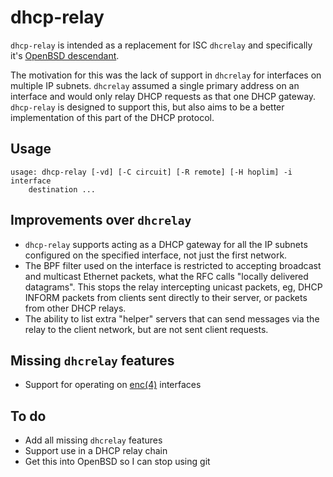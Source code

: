 # dhcp-relay

`dhcp-relay` is intended as a replacement for ISC `dhcrelay` and
specifically it's
[OpenBSD descendant](https://man.openbsd.org/dhcrelay.8).

The motivation for this was the lack of support in `dhcrelay` for
interfaces on multiple IP subnets. `dhcrelay` assumed a single
primary address on an interface and would only relay DHCP requests
as that one DHCP gateway. `dhcp-relay` is designed to support this,
but also aims to be a better implementation of this part of the
DHCP protocol.

## Usage

```
usage: dhcp-relay [-vd] [-C circuit] [-R remote] [-H hoplim] -i interface
	destination ...
```

## Improvements over `dhcrelay`

- `dhcp-relay` supports acting as a DHCP gateway for all the IP
  subnets configured on the specified interface, not just the first
  network.
- The BPF filter used on the interface is restricted to accepting
  broadcast and multicast Ethernet packets, what the RFC calls "locally
  delivered datagrams". This stops the relay intercepting unicast
  packets, eg, DHCP INFORM packets from clients sent directly to their
  server, or packets from other DHCP relays.
- The ability to list extra "helper" servers that can send messages
  via the relay to the client network, but are not sent client
  requests.

## Missing `dhcrelay` features

- Support for operating on
  [enc(4)](https://man.openbsd.org/enc.4) interfaces

## To do

- Add all missing `dhcrelay` features
- Support use in a DHCP relay chain
- Get this into OpenBSD so I can stop using git

